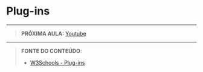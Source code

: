 # Plug-ins





***

> **PRÓXIMA AULA:** [Youtube](../12.5-youtube)

***


> **FONTE DO CONTEÚDO**:
>
> - [W3Schools - Plug-ins](https://www.w3schools.com/html/html_object.asp)